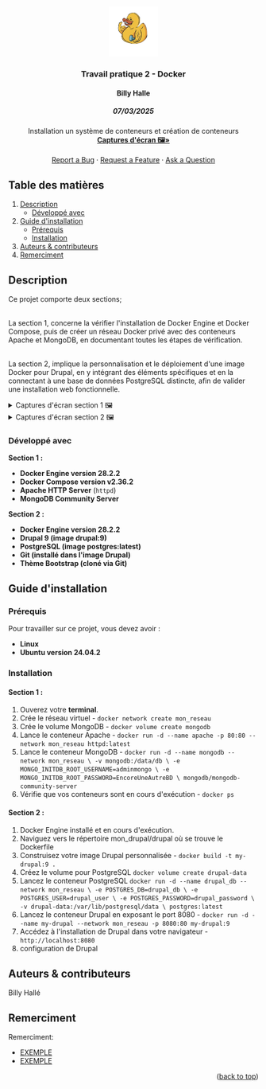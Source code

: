 <!-- PROJECT LOGO -->
<br />
<div align="center">
  <a href="https://https://github.com/majeurbilly/ISS---TravailPratique02">
    <img src="docs/images/logo.png" alt="Logo" width="100" height="100">
  </a>
  
  <h3 align="center">Travail pratique 2 - Docker</h3>

  <h4 align="center">Billy Halle</h4>

  <h5>07/03/2025</h5>

  <p align="center">
    Installation un système de conteneurs et création de conteneurs
    <br />
    <a href="#description"><strong>Captures d'écran 🖼️»</strong></a>
      <br />
      <br />
      <a href="https://github.com/majeurbilly/ISS---TravailPratique02/issues/new?assignees=&labels=bug&template=01_BUG_REPORT.md&title=bug%3A+">Report a Bug</a>
      ·
      <a href="https://github.com/majeurbilly/ISS---TravailPratique02/issues/new?assignees=&labels=enhancement&template=02_FEATURE_REQUEST.md&title=feat%3A+">Request a Feature</a>
      ·
      <a href="https://github.com/majeurbilly/ISS---TravailPratique02/issues/new?assignees=&labels=question&template=04_SUPPORT_QUESTION.md&title=support%3A+">Ask a Question</a>
  </p>
</div>




  ## Table des matières
  <ol>
    <li>
      <a href="#description">Description</a>
      <ul>
        <li><a href="#développé-avec">Développé avec</a></li>
      </ul>
    </li>
    <li>
      <a href="#guide-dinstallation">Guide d'installation</a>
      <ul>
        <li><a href="#prérequis">Prérequis</a></li>
        <li><a href="#installation">Installation</a></li>
      </ul>
    </li>
    <li><a href="#auteurs--contributeurs">Auteurs & contributeurs</a></li>
    <li><a href="#Remerciment">Remerciment</a></li>
  </ol>




<!-- ABOUT THE PROJECT -->
## Description
Ce projet comporte deux sections; 

<br> La section 1, concerne la vérifier l'installation de Docker Engine et Docker Compose, puis de créer un réseau Docker privé avec des conteneurs Apache et MongoDB, en documentant toutes les étapes de vérification.

<br> La section 2, implique la personnalisation et le déploiement d'une image Docker pour Drupal, en y intégrant des éléments spécifiques et en la connectant à une base de données PostgreSQL distincte, afin de valider une installation web fonctionnelle.

<details>
 <summary>
    Captures d'écran section 1 🖼️
    
 </summary>
<br>
🛠️ Section 1 : <br>
<br>
Version de Docker Engine et Docker Compose :
<img src="docs/images/docker_version.png" alt="test">
<br>
<br>
Lister tous les réseaux Docker présents sur le système :
<img src="docs/images/mon_reseau.png" alt="test">
<br>
<br>
Liste de tous les volumes de données gérés par Docker sur le système :
<img src="docs/images/mongodb.png" alt="test">
<br>
<br>
Lister des conteneurs Docker qui sont actuellement en cours d'exécution sur votre système :
<img src="docs/images/apache_mangodb.png" alt="test">
<br>
<br>
Afficher des informations très détaillées sur le réseau Docker nommé "mon_reseau" :
<img src="docs/images/conteneurs.png" alt="test">
<br>
<br>
Afficher les journaux (logs) du conteneur Docker nommé "apache" :
<img src="docs/images/logs.png" alt="test">
<br>
<br>
http://localhost
<img src="docs/images/localhost.png" alt="test">
</details>
<details>
 <summary>
    Captures d'écran section 2 🖼️
    
 </summary>
 <br>
Construction d'une image Docker à partir du Dockerfile présent dans le répertoire courant :
 <img src="mon_drupal/img/1-docker_build_success.png" alt="test">
<br>
<br>
 Liste toutes les images Docker stockées localement sur la machine :
 <img src="mon_drupal/img/2-docker_images_list.png" alt="test">
 <br>
<br>
Lister tous les conteneurs Docker actuellement en cours d'exécution sur le système :
<img src="mon_drupal/img/3-Docker-PS-Postgres-Container-Running.png.png" alt="test">
 <br>
<br>
Créer et de démarrer un nouveau conteneur Docker en lui attribuant le nom drupal-postgres : 
<img src="mon_drupal/img/4-Docker-Run-PostgreSQL-Image-Pull.png.png" alt="test">
 <br>
<br>
Crée un nouveau volume Docker persistant nommé drupal-data <img src="mon_drupal/img/5-Drupal-Docker-Volume-Creation.png.png" alt="test">
 <br>
<br>
Lister tous les conteneurs Docker actuellement en cours d'exécution sur le système : 
<img src="mon_drupal/img/6-Docker-Images-List-and-Drupal-Run.png" alt="test">
 <br>
<br>
Lister tous les conteneurs Docker actuellement en cours d'exécution sur le système :
<img src="mon_drupal/img/7-Docker-PS-Drupal-Postgres-En-Cours.png" alt="test">
 <br>
 L'image présente la première étape de l'installation de Drupal 9.5.11 :
 <img src="mon_drupal/img/8-Drupal-Installation-Etape1.png" alt="test">
 <br>
L'image présente la deuxième étape de l'installation de Drupal 9.5.11 :  <img src="img/9-Drupal-Installation-Etape2.png.png" alt="test">
 <br>
L'image illustre la page de configuration de la base de données de l'installation de Drupal 9.5.11  <img src="mon_drupal/img/10-Drupal-Installation-Etape3.png" alt="test">
 <br>
L'image montre la page d'accueil de l'interface d'administration de Drupal : <img src="mon_drupal/img/12-Drupal-Installation-Etape4.png" alt="test">
 <br>
L'image présente la page d'administration de Drupal permettant d'ajouter un nouveau thème : <img src="mon_drupal/img/13-Drupal-Installation-Etape5.png" alt="test">
 <br>
L'image montre la page du gestionnaire de mises à jour de Drupal, confirmant l'ajout réussi des fichiers et du thème Bootstrap : <img src="mon_drupal/img/14-Drupal-Installation-Etape6.png" alt="test">
 </details>

### Développé avec

**Section 1 :**
- **Docker Engine version 28.2.2**
- **Docker Compose version v2.36.2**
- **Apache HTTP Server** (`httpd`)
- **MongoDB Community Server**

**Section 2 :**
- **Docker Engine version 28.2.2**
- **Drupal 9 (image drupal:9)**
- **PostgreSQL (image postgres:latest)**
- **Git (installé dans l'image Drupal)**
- **Thème Bootstrap (cloné via Git)**




## Guide d'installation

### Prérequis

Pour travailler sur ce projet, vous devez avoir :

- **Linux**
- **Ubuntu version 24.04.2**


### Installation

#### Section 1 :

1. Ouverez votre  **terminal**.
2. Crée le réseau virtuel - `docker network create mon_reseau` 
3. Crée le volume MongoDB - `docker volume create mongodb` 
4. Lance le conteneur Apache - `docker run -d --name apache -p 80:80 --network mon_reseau httpd:latest` 
5. Lance le conteneur MongoDB - `docker run -d --name mongodb --network mon_reseau \
-v mongodb:/data/db \
-e MONGO_INITDB_ROOT_USERNAME=adminmongo \
-e MONGO_INITDB_ROOT_PASSWORD=EncoreUneAutreBD \
mongodb/mongodb-community-server` 
6. Vérifie que vos conteneurs sont en cours d'exécution - `docker ps` 

#### Section 2 :

1. Docker Engine installé et en cours d'exécution. 
2. Naviguez vers le répertoire mon_drupal/drupal où se trouve le Dockerfile
3. Construisez votre image Drupal personnalisée - `docker build -t my-drupal:9 .` 
4. Créez le volume pour PostgreSQL `docker volume create drupal-data` 
5. Lancez le conteneur PostgreSQL `docker run -d --name drupal_db --network mon_reseau \
  -e POSTGRES_DB=drupal_db \
  -e POSTGRES_USER=drupal_user \
  -e POSTGRES_PASSWORD=drupal_password \
  -v drupal-data:/var/lib/postgresql/data \
  postgres:latest` 
6. Lancez le conteneur Drupal en exposant le port 8080 - `docker run -d --name my-drupal --network mon_reseau -p 8080:80 my-drupal:9` 
7. Accédez à l'installation de Drupal dans votre navigateur - `http://localhost:8080` 
8. configuration de Drupal 


## Auteurs & contributeurs

Billy Hallé

## Remerciment

Remerciment:

* [EXEMPLE](https://EXEMPLE.io/)
* [EXEMPLE](https://EXEMPLE.com/)

<p align="right">(<a href="#table-des-matières">back to top</a>)</p>


